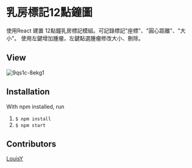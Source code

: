 # 乳房標記12點鐘圖
使用React 建置 12點鐘乳房標記模組。可記錄標記"座標"、"圓心距離"、"大小"。
使用左鍵增加腫瘤，左鍵點選腫瘤修改大小、刪除。

## View
![9qs1c-8ekg1](https://user-images.githubusercontent.com/81738019/215267503-3bb780be-c566-49f2-9af3-0f2085d68f84.gif)


## Installation
With npm installed, run  
1. ```$ npm install```  
2. ```$ npm start```

## Contributors
[LouisY](https://github.com/Yang-Jiaxiang/ChestMarker/graphs/contributors)
